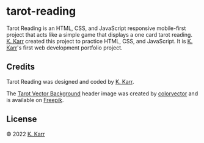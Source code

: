 # tarot-reading

Tarot Reading is an HTML, CSS, and JavaScript responsive mobile-first project that acts like a simple game that displays a one card tarot reading. [K. Karr](https://github.com/kkarrwrites/) created this project to practice HTML, CSS, and JavaScript. It is [K. Karr](https://github.com/kkarrwrites/)'s first web development portfolio project.

## Credits

Tarot Reading was designed and coded by [K. Karr](https://github.com/kkarrwrites/).

The [Tarot Vector Background](https://www.freepik.com/free-vector/hand-drawn-mystical-background_18493566.htm) header image was created by [colorvector](https://www.freepik.com/author/coolvector) and is available on [Freepik](https://www.freepik.com).

## License

&#169; 2022 [K. Karr](https://github.com/kkarrwrites/)
